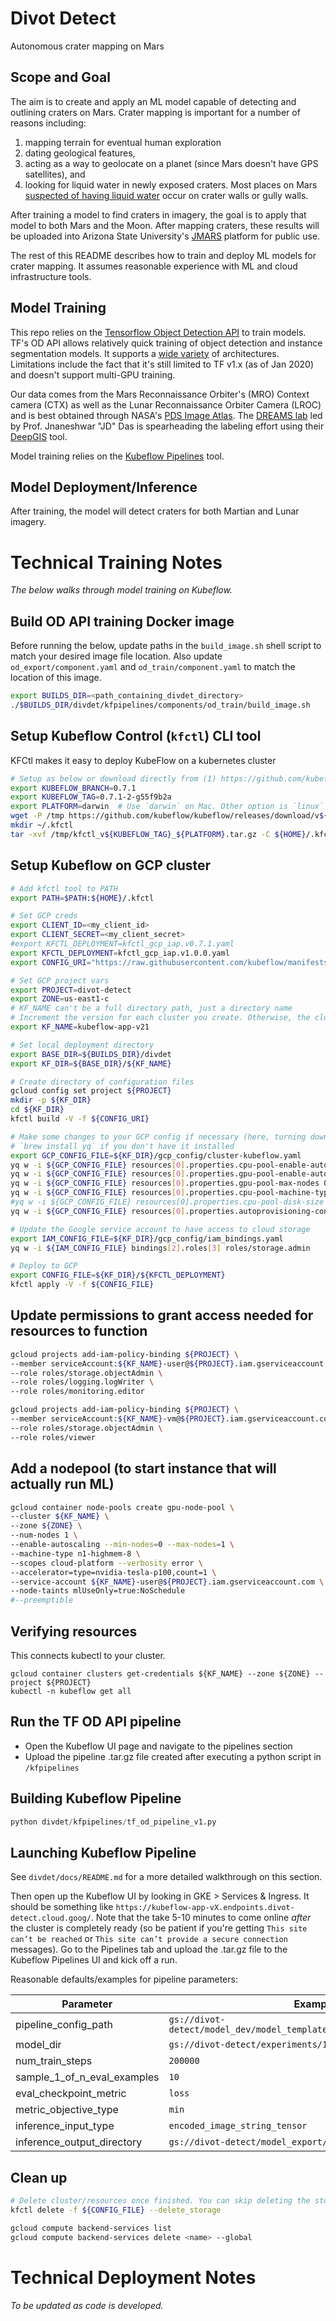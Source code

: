 # Divot Detect
Autonomous crater mapping on Mars

## Scope and Goal
The aim is to create and apply an ML model capable of detecting and outlining craters on Mars. Crater mapping is important for a number of reasons including: 
1) mapping terrain for eventual human exploration
2) dating geological features, 
3) acting as a way to geolocate on a planet (since Mars doesn't have GPS satellites), and 
4) looking for liquid water in newly exposed craters. Most places on Mars [suspected of having liquid water](https://en.wikipedia.org/wiki/Seasonal_flows_on_warm_Martian_slopes) occur on crater walls or gully walls.

After training a model to find craters in imagery, the goal is to apply that model to both Mars and the Moon. After mapping craters, these results will be uploaded into Arizona State University's [JMARS](https://jmars.asu.edu/) platform for public use.

The rest of this README describes how to train and deploy ML models for crater mapping. It assumes reasonable experience with ML and cloud infrastructure tools. 

## Model Training
This repo relies on the [Tensorflow Object Detection API](https://github.com/tensorflow/models/tree/master/research/object_detection) to train models. TF's OD API allows relatively quick training of object detection and instance segmentation models. It supports a [wide variety](https://github.com/tensorflow/models/blob/master/research/object_detection/g3doc/detection_model_zoo.md) of architectures. Limitations include the fact that it's still limited to TF v1.x (as of Jan 2020) and doesn't support multi-GPU training.

Our data comes from the Mars Reconnaissance Orbiter's (MRO) Context camera (CTX) as well as the Lunar Reconnaissance Orbiter Camera (LROC) and is best obtained through NASA's [PDS Image Atlas](https://pds-imaging.jpl.nasa.gov/search/). The [DREAMS lab](https://web.asu.edu/jdas/home) led by Prof. Jnaneshwar "JD" Das is spearheading the labeling effort using their [DeepGIS](https://github.com/DREAMS-lab/deepgis) tool.

Model training relies on the [Kubeflow Pipelines](https://www.kubeflow.org/docs/pipelines/) tool.

## Model Deployment/Inference
After training, the model will detect craters for both Martian and Lunar imagery.

# Technical Training Notes

_The below walks through model training on Kubeflow._

## Build OD API training Docker image
Before running the below, update paths in the `build_image.sh` shell script to match your desired image file location. Also update `od_export/component.yaml` and `od_train/component.yaml` to match the location of this image.
```bash
export BUILDS_DIR=<path_containing_divdet_directory>
./$BUILDS_DIR/divdet/kfpipelines/components/od_train/build_image.sh
```
## Setup Kubeflow Control (`kfctl`) CLI tool

KFCtl makes it easy to deploy KubeFlow on a kubernetes cluster

```bash
# Setup as below or download directly from (1) https://github.com/kubeflow/kubeflow/releases or (2) https://github.com/kubeflow/kfctl/releases and place the binary file in ~/.kfctl
export KUBEFLOW_BRANCH=0.7.1
export KUBEFLOW_TAG=0.7.1-2-g55f9b2a
export PLATFORM=darwin  # Use `darwin` on Mac. Other option is `linux`
wget -P /tmp https://github.com/kubeflow/kubeflow/releases/download/v${KUBEFLOW_BRANCH}/kfctl_v${KUBEFLOW_TAG}_${PLATFORM}.tar.gz
mkdir ~/.kfctl
tar -xvf /tmp/kfctl_v${KUBEFLOW_TAG}_${PLATFORM}.tar.gz -C ${HOME}/.kfctl
```

## Setup Kubeflow on GCP cluster
```bash
# Add kfctl tool to PATH
export PATH=$PATH:${HOME}/.kfctl

# Set GCP creds
export CLIENT_ID=<my_client_id>
export CLIENT_SECRET=<my_client_secret>
#export KFCTL_DEPLOYMENT=kfctl_gcp_iap.v0.7.1.yaml
export KFCTL_DEPLOYMENT=kfctl_gcp_iap.v1.0.0.yaml
export CONFIG_URI="https://raw.githubusercontent.com/kubeflow/manifests/master/kfdef/${KFCTL_DEPLOYMENT}"

# Set GCP project vars
export PROJECT=divot-detect
export ZONE=us-east1-c
# KF_NAME can't be a full directory path, just a directory name
# Increment the version for each cluster you create. Otherwise, the cluster may have issues deploying if you delete the cluster storage
export KF_NAME=kubeflow-app-v21

# Set local deployment directory
export BASE_DIR=${BUILDS_DIR}/divdet
export KF_DIR=${BASE_DIR}/${KF_NAME}

# Create directory of configuration files
gcloud config set project ${PROJECT}
mkdir -p ${KF_DIR}
cd ${KF_DIR}
kfctl build -V -f ${CONFIG_URI}

# Make some changes to your GCP config if necessary (here, turning down master resources. We'll create our own pre-emptible GPU pool)
# `brew install yq` if you don't have it installed
export GCP_CONFIG_FILE=${KF_DIR}/gcp_config/cluster-kubeflow.yaml
yq w -i ${GCP_CONFIG_FILE} resources[0].properties.cpu-pool-enable-autoscaling false
yq w -i ${GCP_CONFIG_FILE} resources[0].properties.gpu-pool-enable-autoscaling false
yq w -i ${GCP_CONFIG_FILE} resources[0].properties.gpu-pool-max-nodes 0
yq w -i ${GCP_CONFIG_FILE} resources[0].properties.cpu-pool-machine-type n1-standard-4
#yq w -i ${GCP_CONFIG_FILE} resources[0].properties.cpu-pool-disk-size 100GB
yq w -i ${GCP_CONFIG_FILE} resources[0].properties.autoprovisioning-config.enabled false

# Update the Google service account to have access to cloud storage
export IAM_CONFIG_FILE=${KF_DIR}/gcp_config/iam_bindings.yaml
yq w -i ${IAM_CONFIG_FILE} bindings[2].roles[3] roles/storage.admin

# Deploy to GCP
export CONFIG_FILE=${KF_DIR}/${KFCTL_DEPLOYMENT}
kfctl apply -V -f ${CONFIG_FILE}
```

## Update permissions to grant access needed for resources to function
```bash
gcloud projects add-iam-policy-binding ${PROJECT} \
--member serviceAccount:${KF_NAME}-user@${PROJECT}.iam.gserviceaccount.com \
--role roles/storage.objectAdmin \
--role roles/logging.logWriter \
--role roles/monitoring.editor

gcloud projects add-iam-policy-binding ${PROJECT} \
--member serviceAccount:${KF_NAME}-vm@${PROJECT}.iam.gserviceaccount.com \
--role roles/storage.objectAdmin \
--role roles/viewer
```

## Add a nodepool (to start instance that will actually run ML)
```bash
gcloud container node-pools create gpu-node-pool \
--cluster ${KF_NAME} \
--zone ${ZONE} \
--num-nodes 1 \
--enable-autoscaling --min-nodes=0 --max-nodes=1 \
--machine-type n1-highmem-8 \
--scopes cloud-platform --verbosity error \
--accelerator=type=nvidia-tesla-p100,count=1 \
--service-account ${KF_NAME}-user@${PROJECT}.iam.gserviceaccount.com \
--node-taints mlUseOnly=true:NoSchedule 
#--preemptible
```
## Verifying resources
This connects kubectl to your cluster.

```
gcloud container clusters get-credentials ${KF_NAME} --zone ${ZONE} --project ${PROJECT}
kubectl -n kubeflow get all
```

## Run the TF OD API pipeline
* Open the Kubeflow UI page and navigate to the pipelines section
* Upload the pipeline .tar.gz file created after executing a python script in `/kfpipelines`

## Building Kubeflow Pipeline
```python
python divdet/kfpipelines/tf_od_pipeline_v1.py
```

## Launching Kubeflow Pipeline
See `divdet/docs/README.md` for a more detailed walkthrough on this section.

Then open up the Kubeflow UI by looking in GKE > Services & Ingress. It should be something like `https://kubeflow-app-vX.endpoints.divot-detect.cloud.goog/`. Note that the  take 5-10 minutes to come online _after_ the cluster is completely ready (so be patient if you're getting `This site can’t be reached` or `This site can’t provide a secure connection` messages). Go to the Pipelines tab and upload the .tar.gz file to the Kubeflow Pipelines UI and kick off a run. 

Reasonable defaults/examples for pipeline parameters:

| Parameter  | Example |
| ------------- | ------------- |
| pipeline_config_path | `gs://divot-detect/model_dev/model_templates/mask_rcnn_coco_v1.config` |
| model_dir | `gs://divot-detect/experiments/1` |
| num_train_steps | `200000` |
| sample_1_of_n_eval_examples | `10` |
| eval_checkpoint_metric | `loss` |
| metric_objective_type | `min` |
| inference_input_type | `encoded_image_string_tensor` |
| inference_output_directory | `gs://divot-detect/model_export/od1/001` |

## Clean up
```bash
# Delete cluster/resources once finished. You can skip deleting the storage if you want to rerun the same cluster later
kfctl delete -f ${CONFIG_FILE} --delete_storage

gcloud compute backend-services list
gcloud compute backend-services delete <name> --global
```

# Technical Deployment Notes

_To be updated as code is developed._
